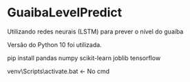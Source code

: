 # GuaibaLevelPredict
Utilizando redes neurais (LSTM) para prever o nível do guaíba


Versão do Python 10 foi utilizada.

pip install pandas numpy scikit-learn joblib tensorflow

venv\Scripts\activate.bat     <- No cmd
